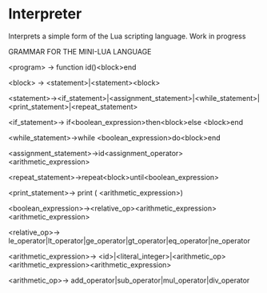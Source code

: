 # Interpreter
Interprets a simple form of the Lua scripting language. Work in progress

GRAMMAR FOR THE MINI-LUA LANGUAGE

\<program> → function id()\<block>end

\<block> → \<statement>|\<statement>\<block>

\<statement>→<if_statement>|<assignment_statement>|<while_statement>|<print_statement>|<repeat_statement>

<if_statement>→ if<boolean_expression>then\<block>else \<block>end

<while_statement>→while <boolean_expression>do\<block>end

<assignment_statement>→id<assignment_operator><arithmetic_expression>

<repeat_statement>→repeat\<block>until\<boolean_expression>

<print_statement>→ print ( <arithmetic_expression>)

<boolean_expression>→<relative_op><arithmetic_expression><arithmetic_expression>

<relative_op>→ le_operator|lt_operator|ge_operator|gt_operator|eq_operator|ne_operator

<arithmetic_expression>→ \<id>|<literal_integer>|<arithmetic_op><arithmetic_expression><arithmetic_expression>

<arithmetic_op>→ add_operator|sub_operator|mul_operator|div_operator
